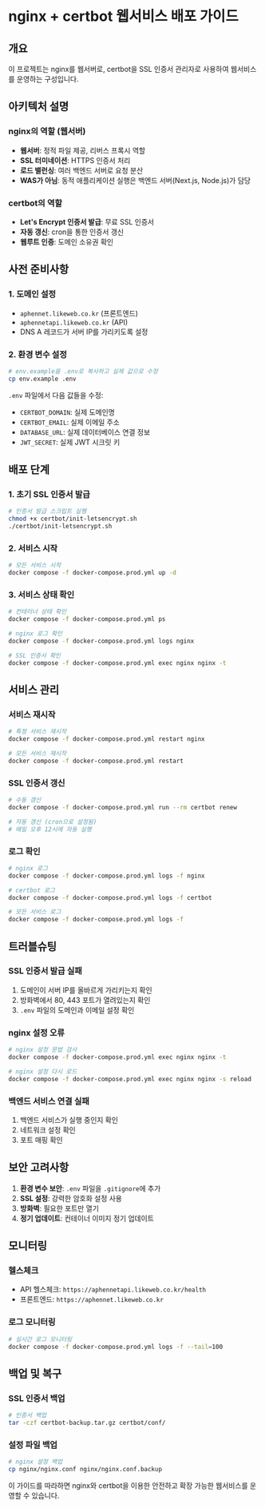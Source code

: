 # nginx + certbot 웹서비스 배포 가이드

## 개요
이 프로젝트는 nginx를 웹서버로, certbot을 SSL 인증서 관리자로 사용하여 웹서비스를 운영하는 구성입니다.

## 아키텍처 설명

### nginx의 역할 (웹서버)
- **웹서버**: 정적 파일 제공, 리버스 프록시 역할
- **SSL 터미네이션**: HTTPS 인증서 처리
- **로드 밸런싱**: 여러 백엔드 서버로 요청 분산
- **WAS가 아님**: 동적 애플리케이션 실행은 백엔드 서버(Next.js, Node.js)가 담당

### certbot의 역할
- **Let's Encrypt 인증서 발급**: 무료 SSL 인증서
- **자동 갱신**: cron을 통한 인증서 갱신
- **웹루트 인증**: 도메인 소유권 확인

## 사전 준비사항

### 1. 도메인 설정
- `aphennet.likeweb.co.kr` (프론트엔드)
- `aphennetapi.likeweb.co.kr` (API)
- DNS A 레코드가 서버 IP를 가리키도록 설정

### 2. 환경 변수 설정
```bash
# env.example을 .env로 복사하고 실제 값으로 수정
cp env.example .env
```

`.env` 파일에서 다음 값들을 수정:
- `CERTBOT_DOMAIN`: 실제 도메인명
- `CERTBOT_EMAIL`: 실제 이메일 주소
- `DATABASE_URL`: 실제 데이터베이스 연결 정보
- `JWT_SECRET`: 실제 JWT 시크릿 키

## 배포 단계

### 1. 초기 SSL 인증서 발급
```bash
# 인증서 발급 스크립트 실행
chmod +x certbot/init-letsencrypt.sh
./certbot/init-letsencrypt.sh
```

### 2. 서비스 시작
```bash
# 모든 서비스 시작
docker compose -f docker-compose.prod.yml up -d
```

### 3. 서비스 상태 확인
```bash
# 컨테이너 상태 확인
docker compose -f docker-compose.prod.yml ps

# nginx 로그 확인
docker compose -f docker-compose.prod.yml logs nginx

# SSL 인증서 확인
docker compose -f docker-compose.prod.yml exec nginx nginx -t
```

## 서비스 관리

### 서비스 재시작
```bash
# 특정 서비스 재시작
docker compose -f docker-compose.prod.yml restart nginx

# 모든 서비스 재시작
docker compose -f docker-compose.prod.yml restart
```

### SSL 인증서 갱신
```bash
# 수동 갱신
docker compose -f docker-compose.prod.yml run --rm certbot renew

# 자동 갱신 (cron으로 설정됨)
# 매일 오후 12시에 자동 실행
```

### 로그 확인
```bash
# nginx 로그
docker compose -f docker-compose.prod.yml logs -f nginx

# certbot 로그
docker compose -f docker-compose.prod.yml logs -f certbot

# 모든 서비스 로그
docker compose -f docker-compose.prod.yml logs -f
```

## 트러블슈팅

### SSL 인증서 발급 실패
1. 도메인이 서버 IP를 올바르게 가리키는지 확인
2. 방화벽에서 80, 443 포트가 열려있는지 확인
3. `.env` 파일의 도메인과 이메일 설정 확인

### nginx 설정 오류
```bash
# nginx 설정 문법 검사
docker compose -f docker-compose.prod.yml exec nginx nginx -t

# nginx 설정 다시 로드
docker compose -f docker-compose.prod.yml exec nginx nginx -s reload
```

### 백엔드 서비스 연결 실패
1. 백엔드 서비스가 실행 중인지 확인
2. 네트워크 설정 확인
3. 포트 매핑 확인

## 보안 고려사항

1. **환경 변수 보안**: `.env` 파일을 `.gitignore`에 추가
2. **SSL 설정**: 강력한 암호화 설정 사용
3. **방화벽**: 필요한 포트만 열기
4. **정기 업데이트**: 컨테이너 이미지 정기 업데이트

## 모니터링

### 헬스체크
- API 헬스체크: `https://aphennetapi.likeweb.co.kr/health`
- 프론트엔드: `https://aphennet.likeweb.co.kr`

### 로그 모니터링
```bash
# 실시간 로그 모니터링
docker compose -f docker-compose.prod.yml logs -f --tail=100
```

## 백업 및 복구

### SSL 인증서 백업
```bash
# 인증서 백업
tar -czf certbot-backup.tar.gz certbot/conf/
```

### 설정 파일 백업
```bash
# nginx 설정 백업
cp nginx/nginx.conf nginx/nginx.conf.backup
```

이 가이드를 따라하면 nginx와 certbot을 이용한 안전하고 확장 가능한 웹서비스를 운영할 수 있습니다.
